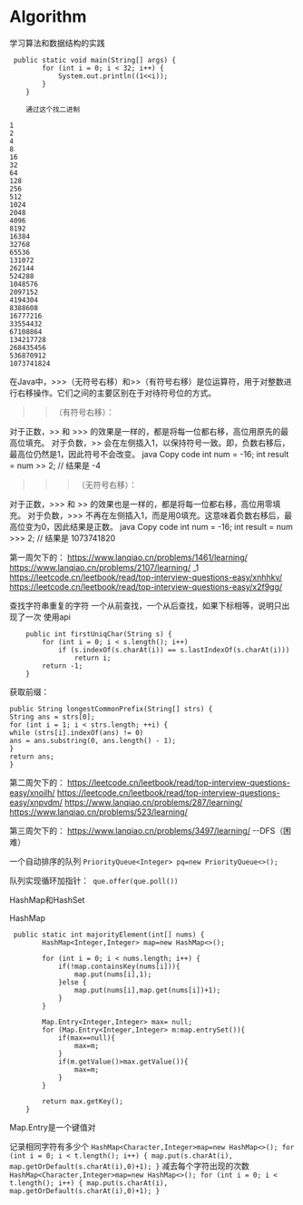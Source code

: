 # Algorithm
学习算法和数据结构的实践

```
 public static void main(String[] args) {
        for (int i = 0; i < 32; i++) {
            System.out.println((1<<i));
        }
    }
    
    通过这个找二进制
    
1
2
4
8
16
32
64
128
256
512
1024
2048
4096
8192
16384
32768
65536
131072
262144
524288
1048576
2097152
4194304
8388608
16777216
33554432
67108864
134217728
268435456
536870912
1073741824
```

在Java中，>>>（无符号右移）和>>（有符号右移）是位运算符，用于对整数进行右移操作。它们之间的主要区别在于对待符号位的方式。

>>（有符号右移）：

对于正数，>> 和 >>> 的效果是一样的，都是将每一位都右移，高位用原先的最高位填充。
对于负数，>> 会在左侧插入1，以保持符号一致。即，负数右移后，最高位仍然是1，因此符号不会改变。
java
Copy code
int num = -16;
int result = num >> 2;  // 结果是 -4
>>>（无符号右移）：

对于正数，>>> 和 >> 的效果也是一样的，都是将每一位都右移，高位用零填充。
对于负数，>>> 不再在左侧插入1，而是用0填充。这意味着负数右移后，最高位变为0，因此结果是正数。
java
Copy code
int num = -16;
int result = num >>> 2;  // 结果是 1073741820


第一周欠下的：
https://www.lanqiao.cn/problems/1461/learning/
https://www.lanqiao.cn/problems/2107/learning/  _1
https://leetcode.cn/leetbook/read/top-interview-questions-easy/xnhhkv/
https://leetcode.cn/leetbook/read/top-interview-questions-easy/x2f9gg/



查找字符串重复的字符
一个从前查找，一个从后查找，如果下标相等，说明只出现了一次  使用api
```
    public int firstUniqChar(String s) {
        for (int i = 0; i < s.length(); i++)
            if (s.indexOf(s.charAt(i)) == s.lastIndexOf(s.charAt(i)))
                return i;
        return -1;
    }
```

获取前缀：
```
public String longestCommonPrefix(String[] strs) {
String ans = strs[0];
for (int i = 1; i < strs.length; ++i) {
while (strs[i].indexOf(ans) != 0)
ans = ans.substring(0, ans.length() - 1);
}
return ans;
}
```



第二周欠下的：
https://leetcode.cn/leetbook/read/top-interview-questions-easy/xnoilh/
https://leetcode.cn/leetbook/read/top-interview-questions-easy/xnpvdm/
https://www.lanqiao.cn/problems/287/learning/
https://www.lanqiao.cn/problems/523/learning/






第三周欠下的：
https://www.lanqiao.cn/problems/3497/learning/ --DFS（困难）


一个自动排序的队列
`PriorityQueue<Integer> pq=new PriorityQueue<>();`

队列实现循环加指针：` que.offer(que.poll())`


HashMap和HashSet

HashMap
```` 
 public static int majorityElement(int[] nums) {
        HashMap<Integer,Integer> map=new HashMap<>();

        for (int i = 0; i < nums.length; i++) {
            if(!map.containsKey(nums[i])){
                map.put(nums[i],1);
            }else {
                map.put(nums[i],map.get(nums[i])+1);
            }
        }

        Map.Entry<Integer,Integer> max= null;
        for (Map.Entry<Integer,Integer> m:map.entrySet()){
            if(max==null){
                max=m;
            }
            if(m.getValue()>max.getValue()){
                max=m;
            }
        }

        return max.getKey();
    }
```` 
Map.Entry是一个键值对

记录相同字符有多少个
`
HashMap<Character,Integer>map=new HashMap<>();
    for (int i = 0; i < t.length(); i++) {
        map.put(s.charAt(i), map.getOrDefault(s.charAt(i),0)+1);
    }
`
减去每个字符出现的次数
` 
HashMap<Character,Integer>map=new HashMap<>();
    for (int i = 0; i < t.length(); i++) {
        map.put(s.charAt(i), map.getOrDefault(s.charAt(i),0)+1);
    }
`
